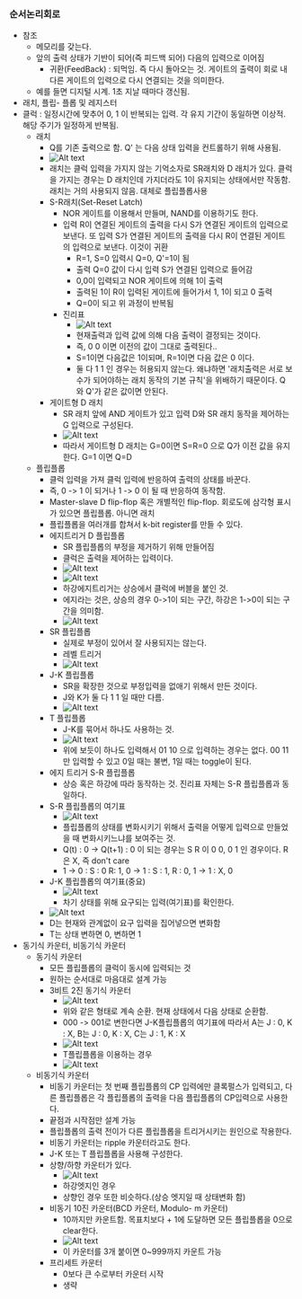 ### 순서논리회로
- 참조
  - 메모리를 갖는다.
  - 앞의 출력 상태가 기반이 되어(즉 피드백 되어) 다음의 입력으로 이어짐
    - 귀환(FeedBack) : 되먹임. 즉 다시 돌아오는 것. 게이트의 출력이 회로 내 다른 게이트의 입력으로 다시 연결되는 것을 의미한다.
  - 예를 들면 디지털 시계. 1초 지날 때마다 갱신됨.
- 래치, 플립- 플롭 및 레지스터
- 클럭 : 일정시간에 맞추어 0, 1 이 반복되는 입력. 각 유지 기간이 동일하면 이상적. 해당 주기가 일정하게 반복됨.
  - 래치
    - Q를 기존 출력으로 함. Q' 는 다음 상태 입력을 컨트롤하기 위해 사용됨.
    - ![Alt text](/images/4-0.png)
    - 래치는 클럭 입력을 가지지 않는 기억소자로 SR래치와 D 래치가 있다. 클럭을 가지는 경우는 D 래치인데 가지더라도 1이 유지되는 상태에서만 작동함. 래치는 거의 사용되지 않음. 대체로 플립플롭사용
    - S-R래치(Set-Reset Latch)
      - NOR 게이트를 이용해서 만들며, NAND를 이용하기도 한다.
      - 입력 R이 연결된 게이트의 출력을 다시 S가 연결된 게이트의 입력으로 보낸다. 또 입력 S가 연결된 게이트의 출력을 다시 R이 연결된 게이트의 입력으로 보낸다. 이것이 귀환
        - R=1, S=0 입력시 Q=0, Q'=1이 됨
        - 출력 Q=0 값이 다시 입력 S가 연결된 입력으로 들어감
        - 0,0이 입력되고 NOR 게이트에 의해 1이 출력
        - 출력된 1이 R이 입력된 게이트에 들어가서 1, 1이 되고 0 출력
        - Q=0이 되고 위 과정이 반복됨
      - 진리표
        - ![Alt text](/images/4-1.png)
        - 현재출력과 입력 값에 의해 다음 출력이 결정되는 것이다.
        - 즉, 0 0 이면 이전의 값이 그대로 출력된다..
        - S=1이면 다음값은 1이되며, R=1이면 다음 값은 0 이다.
        - 둘 다 1 1 인 경우는 허용되지 않는다. 왜냐하면 '래치출력은 서로 보수가 되어야하는 래치 동작의 기본 규칙'을 위배하기 때문이다. Q와 Q'가 같은 값이면 안된다.
    - 게이트형 D 래치
      - SR 래치 앞에 AND 게이트가 있고 입력 D와 SR 래치 동작을 제어하는 G 입력으로 구성된다.
      - ![Alt text](/images/4-2.png)
      - 따라서 게이트형 D 래치는 G=0이면 S=R=0 으로 Q가 이전 값을 유지한다. G=1 이면 Q=D
  - 플립플롭
    - 클럭 입력을 가져 클럭 입력에 반응하여 출력의 상태를 바꾼다.
    - 즉, 0 -> 1 이 되거나 1 -> 0 이 될 때 반응하여 동작함.
    - Master-slave D flip-flop 혹은 개별적인 flip-flop. 회로도에 삼각형 표시가 있으면 플립플롭. 아니면 래치
    - 플립플롭을 여러개를 합쳐서 k-bit register를 만들 수 있다.
    - 에지트리거 D 플립플롭
      - SR 플립플롭의 부정을 제거하기 위해 만들어짐
      - 클럭은 출력을 제어하는 입력이다.
      - ![Alt text](/images/4-3.png)
      - ![Alt text](/images/4-4.png)
      - 하강에지트리거는 상승에서 클럭에 버블을 붙인 것.
      - 에지라는 것은, 상승의 경우 0->1이 되는 구간, 하강은 1->0이 되는 구간을 의미함.
      - ![Alt text](/images/4-5.png)
    - SR 플립플롭
      - 실제로 부정이 있어서 잘 사용되지는 않는다.
      - 레벨 트리거
      - ![Alt text](/images/4-6.png)
    - J-K 플립플롭
      - SR을 확장한 것으로 부정입력을 없애기 위해서 만든 것이다.
      - J와 K가 둘 다 1 1 일 때만 다름.
      - ![Alt text](/images/4-7.png)
    - T 플립플롭
      - J-K를 묶어서 하나도 사용하는 것.
      - ![Alt text](/images/4-8.png)
      - 위에 보듯이 하나도 입력해서 01 10 으로 입력하는 경우는 없다. 00 11만 입력할 수 있고 0일 때는 불변, 1일 때는 toggle이 된다.
    - 에지 트리거 S-R 플립플롭
      - 상승 혹은 하강에 따라 동작하는 것. 진리표 자체는 S-R 플립플롭과 동일하다. 
    - S-R 플립플롭의 여기표
      - ![Alt text](/images/4-9.png)
      - 플립플롭의 상태를 변화시키기 위해서 출력을 어떻게 입력으로 만들었을 때 변화시키느냐를 보여주는 것.
      - Q(t) : 0 -> Q(t+1) : 0 이 되는 경우는 S R 이 0 0, 0 1 인 경우이다. R은 X, 즉 don't care
      - 1 -> 0 : S : 0 R: 1, 0 -> 1 : S : 1, R : 0, 1 -> 1 : X, 0
    - J-K 플립플롭의 여기표(중요)
      - ![Alt text](/images/4-10.png)
      - 차기 상태를 위해 요구되는 입력(여기표)를 확인한다.
    - ![Alt text](/images/4-11.png)
    - D는 현재와 관계없이 요구 입력을 집어넣으면 변화함
    - T는 상태 변하면 0, 변하면 1
- 동기식 카운터, 비동기식 카운터
  - 동기식 카운터
    - 모든 플립플롭의 클럭이 동시에 입력되는 것
    - 원하는 순서대로 마음대로 설계 가능
    - 3비트 2진 동기식 카운터
      - ![Alt text](/images/4-12.png)
      - 위와 같은 형태로 계속 순환. 현재 상태에서 다음 상태로 순환함.
      - 000 -> 001로 변한다면 J-K플립플롭의 여기표에 따라서 A는 J : 0, K : X, B는 J : 0, K : X, C는 J : 1, K : X
      - ![Alt text](/images/4-13.png)
      - T플립플롭을 이용하는 경우
      - ![Alt text](/images/4-14.png)
  - 비동기식 카운터
    - 비동기 카운터는 첫 번째 플립플롭의 CP 입력에만 클록펄스가 입력되고, 다른 플립플롭은 각 플립플롭의 출력을 다음 플립플롭의 CP입력으로 사용한다.
    - 끝점과 시작점만 설계 가능
    - 플립플롭의 출력 전이가 다른 플립플롭을 트리거시키는 원인으로 작용한다.
    - 비동기 카운터는 ripple 카운터라고도 한다.
    - J-K 또는 T 플립플롭을 사용해 구성한다.
    - 상향/하향 카운터가 있다.
      - ![Alt text](/images/4-15.png)
      - 하강엣지인 경우
      - 상향인 경우 또한 비슷하다.(상승 엣지일 때 상태변화 함)
    - 비동기 10진 카운터(BCD 카운터, Modulo- m 카운터)
      - 10까지만 카운트함. 목표치보다 + 1에 도달하면 모든 플립플롭을 0으로 clear한다.
      - ![Alt text](/images/4-16.png)
      - 이 카운터를 3개 붙이면 0~999까지 카운트 가능
    - 프리세트 카운터
      - 0보다 큰 수로부터 카운터 시작
      - 생략
